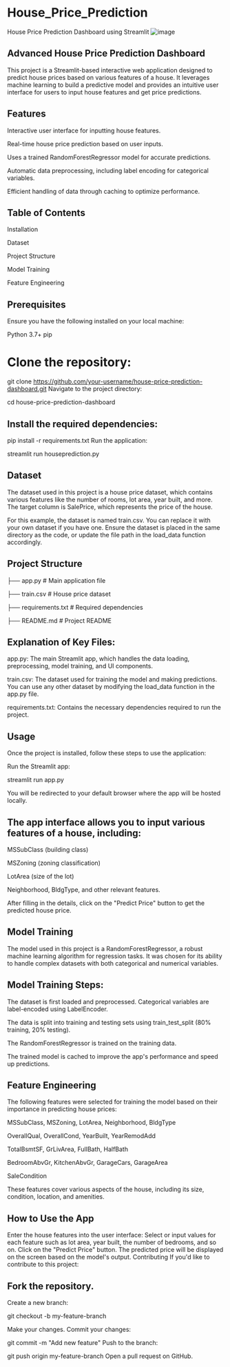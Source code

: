 # House_Price_Prediction
House Price Prediction Dashboard using Streamlit
![image](https://github.com/user-attachments/assets/4608177a-4f69-4638-9d73-2962a341bbc3)

## Advanced House Price Prediction Dashboard

This project is a Streamlit-based interactive web application designed to predict house prices based on various features of a house. It leverages machine learning to build a predictive model and provides an intuitive user interface for users to input house features and get price predictions.

## Features

Interactive user interface for inputting house features.

Real-time house price prediction based on user inputs.

Uses a trained RandomForestRegressor model for accurate predictions.

Automatic data preprocessing, including label encoding for categorical variables.

Efficient handling of data through caching to optimize performance.

## Table of Contents

Installation

Dataset

Project Structure

Model Training

Feature Engineering

## Prerequisites
Ensure you have the following installed on your local machine:

Python 3.7+
pip

# Clone the repository:


git clone https://github.com/your-username/house-price-prediction-dashboard.git
Navigate to the project directory:



cd house-price-prediction-dashboard

## Install the required dependencies:


pip install -r requirements.txt
Run the application:


streamlit run houseprediction.py

## Dataset

The dataset used in this project is a house price dataset, which contains various features like the number of rooms, lot area, year built, and more. The target column is SalePrice, which represents the price of the house.

For this example, the dataset is named train.csv. You can replace it with your own dataset if you have one. Ensure the dataset is placed in the same directory as the code, or update the file path in the load_data function accordingly.

## Project Structure


├── app.py              # Main application file

├── train.csv           # House price dataset

├── requirements.txt    # Required dependencies

├── README.md           # Project README

## Explanation of Key Files:

app.py: The main Streamlit app, which handles the data loading, preprocessing, model training, and UI components.

train.csv: The dataset used for training the model and making predictions. You can use any other dataset by modifying the load_data function in the app.py file.

requirements.txt: Contains the necessary dependencies required to run the project.

## Usage

Once the project is installed, follow these steps to use the application:

Run the Streamlit app:


streamlit run app.py

You will be redirected to your default browser where the app will be hosted locally.

## The app interface allows you to input various features of a house, including:

MSSubClass (building class)

MSZoning (zoning classification)

LotArea (size of the lot)

Neighborhood, BldgType, and other relevant features.

After filling in the details, click on the "Predict Price" button to get the predicted house price.

## Model Training

The model used in this project is a RandomForestRegressor, a robust machine learning algorithm for regression tasks. It was chosen for its ability to handle complex datasets with both categorical and numerical variables.

## Model Training Steps:

The dataset is first loaded and preprocessed. Categorical variables are label-encoded using LabelEncoder.

The data is split into training and testing sets using train_test_split (80% training, 20% testing).

The RandomForestRegressor is trained on the training data.

The trained model is cached to improve the app's performance and speed up predictions.

## Feature Engineering

The following features were selected for training the model based on their importance in predicting house prices:

MSSubClass, MSZoning, LotArea, Neighborhood, BldgType

OverallQual, OverallCond, YearBuilt, YearRemodAdd

TotalBsmtSF, GrLivArea, FullBath, HalfBath

BedroomAbvGr, KitchenAbvGr, GarageCars, GarageArea

SaleCondition

These features cover various aspects of the house, including its size, condition, location, and amenities.

## How to Use the App

Enter the house features into the user interface:
Select or input values for each feature such as lot area, year built, the number of bedrooms, and so on.
Click on the "Predict Price" button.
The predicted price will be displayed on the screen based on the model's output.
Contributing
If you'd like to contribute to this project:

## Fork the repository.

Create a new branch:

git checkout -b my-feature-branch

Make your changes.
Commit your changes:

git commit -m "Add new feature"
Push to the branch:

git push origin my-feature-branch
Open a pull request on GitHub.

